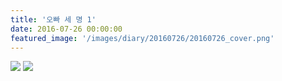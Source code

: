 ```yaml
---
title: '오빠 세 명 1'
date: 2016-07-26 00:00:00
featured_image: '/images/diary/20160726/20160726_cover.png'
---
```



![]({{site.baseurl}}/images/demo/mongol_1_contents_1.png)
![]({{site.baseurl}}/images/demo/mongol_1_contents_2.png)
